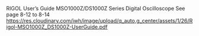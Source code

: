 
RIGOL User’s Guide
MSO1000Z/DS1000Z Series Digital Oscilloscope
See page 8-12 to 8-14
https://res.cloudinary.com/iwh/image/upload/q_auto,g_center/assets/1/26/Rigol-MSO1000Z_DS1000Z-UserGuide.pdf

